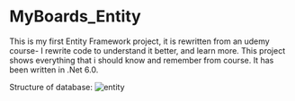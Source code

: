 # MyBoards_Entity
This is my first Entity Framework project, it is rewritten from an udemy course- I rewrite code to understand it better, and learn more. This project shows everything that i should know and remember from course. It has been written in .Net 6.0.

Structure of database:
![entity](https://user-images.githubusercontent.com/83167847/212553312-a95fe902-fe40-4364-a150-8839011f7590.png)
